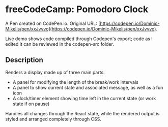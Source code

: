 # freeCodeCamp: Pomodoro Clock

A Pen created on CodePen.io. Original URL: [https://codepen.io/Dominic-Mikelis/pen/xxJvvvo](https://codepen.io/Dominic-Mikelis/pen/xxJvvvo).

Live demo shows code compiled through Codepen's export; code as I edited it can be reviewed in the codepen-src folder.  

## Description
  
Renders a display made up of three main parts:  
- A panel for modifying the length of the break/work intervals
- A panel to show current state and associated message, as well as a fun icon
- A clock/timer element showing time left in the current state (or work state if on pause)
  
Handles all changes through the React state, while the rendered output is styled and arranged completely through CSS.  